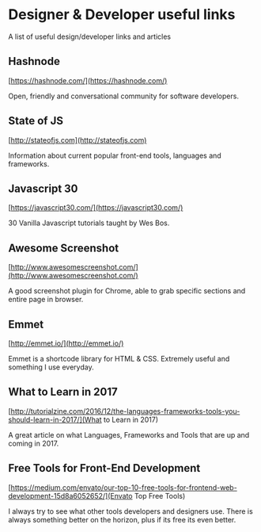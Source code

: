 # Designer & Developer useful links
A list of useful design/developer links and articles

## Hashnode
[https://hashnode.com/](https://hashnode.com/)

Open, friendly and conversational community for software developers.

## State of JS
[http://stateofjs.com](http://stateofjs.com)

Information about current popular front-end tools, languages and frameworks.

## Javascript 30
[https://javascript30.com/](https://javascript30.com/)

30 Vanilla Javascript tutorials taught by Wes Bos.

## Awesome Screenshot
[http://www.awesomescreenshot.com/](http://www.awesomescreenshot.com/)

A good screenshot plugin for Chrome, able to grab specific sections and entire page in browser.

## Emmet
[http://emmet.io/](http://emmet.io/)

Emmet is a shortcode library for HTML & CSS. Extremely useful and something I use everyday.

## What to Learn in 2017
[http://tutorialzine.com/2016/12/the-languages-frameworks-tools-you-should-learn-in-2017/](What to Learn in 2017)

A great article on what Languages, Frameworks and Tools that are up and coming in 2017.

## Free Tools for Front-End Development
[https://medium.com/envato/our-top-10-free-tools-for-frontend-web-development-15d8a6052652/](Envato Top Free Tools)

I always try to see what other tools developers and designers use. There is always something better on the horizon, plus if its free its even better.